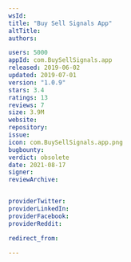 ```yaml
---
wsId: 
title: "Buy Sell Signals App"
altTitle: 
authors:

users: 5000
appId: com.BuySellSignals.app
released: 2019-06-02
updated: 2019-07-01
version: "1.0.9"
stars: 3.4
ratings: 13
reviews: 7
size: 3.9M
website: 
repository: 
issue: 
icon: com.BuySellSignals.app.png
bugbounty: 
verdict: obsolete
date: 2021-08-17
signer: 
reviewArchive:


providerTwitter: 
providerLinkedIn: 
providerFacebook: 
providerReddit: 

redirect_from:

---
```



